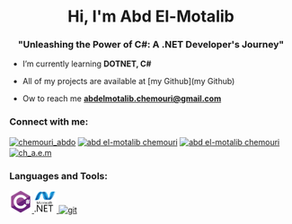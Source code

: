 <h1 align="center">Hi, I'm Abd El-Motalib</h1>
<h3 align="center">"Unleashing the Power of C#: A .NET Developer's Journey"</h3>

- I’m currently learning **DOTNET, C#**

- All of my projects are available at [my Github](my Github)

- Ow to reach me **abdelmotalib.chemouri@gmail.com**

<h3 align="left">Connect with me:</h3>
<p align="left">
<a href="https://twitter.com/chemouri_abdo" target="blank"><img align="center" src="https://raw.githubusercontent.com/rahuldkjain/github-profile-readme-generator/master/src/images/icons/Social/twitter.svg" alt="chemouri_abdo" height="30" width="40" /></a>
<a href="https://linkedin.com/in/abd el-motalib chemouri" target="blank"><img align="center" src="https://raw.githubusercontent.com/rahuldkjain/github-profile-readme-generator/master/src/images/icons/Social/linked-in-alt.svg" alt="abd el-motalib chemouri" height="30" width="40" /></a>
<a href="https://fb.com/abd el-motalib chemouri" target="blank"><img align="center" src="https://raw.githubusercontent.com/rahuldkjain/github-profile-readme-generator/master/src/images/icons/Social/facebook.svg" alt="abd el-motalib chemouri" height="30" width="40" /></a>
<a href="https://instagram.com/ch_a.e.m" target="blank"><img align="center" src="https://raw.githubusercontent.com/rahuldkjain/github-profile-readme-generator/master/src/images/icons/Social/instagram.svg" alt="ch_a.e.m" height="30" width="40" /></a>
</p>

<h3 align="left">Languages and Tools:</h3>
<p align="left"> <a href="https://www.w3schools.com/cs/" target="_blank" rel="noreferrer"> <img src="https://raw.githubusercontent.com/devicons/devicon/master/icons/csharp/csharp-original.svg" alt="csharp" width="40" height="40"/> </a> <a href="https://dotnet.microsoft.com/" target="_blank" rel="noreferrer"> <img src="https://raw.githubusercontent.com/devicons/devicon/master/icons/dot-net/dot-net-original-wordmark.svg" alt="dotnet" width="40" height="40"/> </a> <a href="https://git-scm.com/" target="_blank" rel="noreferrer"> <img src="https://www.vectorlogo.zone/logos/git-scm/git-scm-icon.svg" alt="git" width="40" height="40"/> </a> </p>
